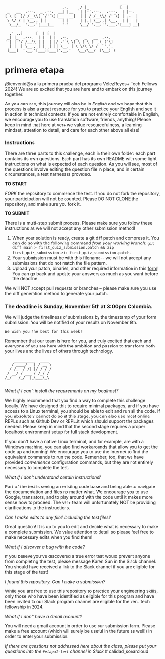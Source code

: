 ```
                                   _                 __        
                          .-.     / |_              [  |       
 _   __  .---.  _ .--.  __| |__  `| |-'.---.  .---.  | |--.    
[ \ [  ]/ /__\\[ `/'`\]|__   __|  | | / /__\\/ /'`\] | .-. |   
 \ \/ / | \__., | |       | |     | |,| \__.,| \__.  | | | |   
  \__/_  '.__.'[___]__    '-'     \__/ '.__.''.___.'[___]|__]  

  .' ..]      [  | [  |                                        
 _| |_  .---.  | |  | |  .--.   _   _   __  .--.               
'-| |-'/ /__\\ | |  | |/ .'`\ \[ \ [ \ [  ]( (`\]              
  | |  | \__., | |  | || \__. | \ \/\ \/ /  `'.'.              
 [___]  '.__.'[___][___]'.__.'   \__/\__/  [\__) )             

```
# primera etapa

¡Bienvenid@s a la primera prueba del programa VélezReyes+ Tech Fellows 2024! We are so excited that you are here and to embark on this journey together.

As you can see, this journey will also be in _English_ and we hope that this process is also a great resource for you to practice your English and see it in action in technical contexts. If you are not entirely comfortable in English, we encourage you to use translation software, friends, anything! Please keep in mind that here at ver+ we value resourcefulness, a learning mindset, attention to detail, and care for each other above all else! 

### Instructions

There are three parts to this challenge, each in their own folder: each part contains its own questions. Each part has its own README with some light instructions on what is expected of each question. As you will see, most of the questions involve editing the question file in place, and in certain circumstances, a test harness is provided.

**TO START**

_FORK_ the repository to commence the test. If you do not fork the repository, your participation will not be counted. Please DO NOT CLONE the repository, and make sure you fork it.

**TO SUBMIT**

There is a multi-step submit process. Please make sure you follow these instructions as we will not accept any other submission method!
1. When your solution is ready, create a git diff patch and compress it. You can do so with the following command _from your working branch_: `git diff main > first_quiz_submission.patch && zip first_quiz_submission.zip first_quiz_submission.patch`.
2. Your submission must be with this filename-- we will not accept any submissions that do not match the file pattern.
3. Upload your patch, binaries, and other required information in this [form](https://forms.gle/UYnRpDorzThZmdhD7)! You can go back and update your answers as much as you want before the deadline.

We will NOT accept pull requests or branches-- please make sure you use the diff generation method to generate your patch.

### The deadline is Sunday, November 5th at 3:00pm Colombia.
We will judge the timeliness of submissions by the timestamp of your form submission. You will be notified of your results on November 8th.

```We wish you the best for this week!```

Remember that our team is here for you, and truly excited that each and everyone of you are here with the ambition and passion to transform both your lives and the lives of others through technology.

```
    _________   ____ 
   / ____/   | / __ \
  / /_  / /| |/ / / /
 / __/ / ___ / /_/ / 
/_/   /_/  |_\___\_\ 
                     
```

*What if I can't install the requirements on my localhost?*

We highly recommend that you find a way to complete this challenge locally. We have designed this to require minimal packages, and if you have access to a Linux terminal, you should be able to edit and run all the code. If you absolutely cannot do so at this stage, you can also use most online REPLs such as Github Dev or REPL.it which should support the packages needed. Please keep in mind that the second stage requires a proper localhost environment setup for full stack development.

If you don't have a native Linux terminal, and for example, are with a Windows machine, you can also find workarounds that allow you to get the code up and running! We encourage you to use the internet to find the equivalent commands to run the code. Remember, too, that we have provided _convenience_ configuration commands, but they are not entirely necessary to complete the test.

*What if I don't understand certain instructions?*

Part of the test is seeing an existing code base and being able to navigate the documentation and files no matter what. We encourage you to use Google, translators, and to play around with the code until it makes more sense how to proceed. The ver+ team will unfortunately NOT be providing clarifications to the instructions.

*Can I make edits to any file? Including the test files?*

Great question! It is up to you to edit and decide what is necessary to make a complete submission. We value attention to detail so please feel free to make necessary edits when you find them!

*What if I discover a bug with the code?*

If you believe you've discovered a true error that would prevent anyone from completing the test, please message Karen Sun in the Slack channel. You should have received a link to the Slack channel if you are eligible for this stage of the test!

*I found this repository. Can I make a submission?*

While you are free to use this repository to practice your engineering skills, only those who have been identified as eligible for this program and have been invited to our Slack program channel are eligible for the ver+ tech fellowship in 2024.

*What if I don't have a Gmail account?*

You will need a gmail account in order to use our submission form. Please make a free account (which will surely be useful in the future as well!) in order to enter your submission.


_If there are questions not addressed here about the class, please put your questions into the `#etapa1-test` channel in Slack_
#   c a l i d a d _ s o n a r c l o u d  
 